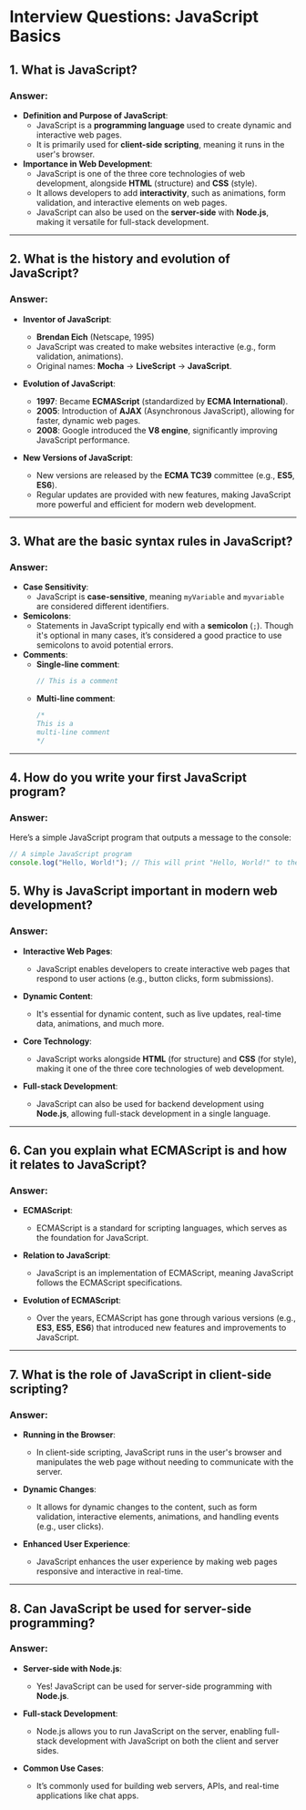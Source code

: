 # Interview Questions: JavaScript Basics

## 1. What is JavaScript?

### **Answer:**

- **Definition and Purpose of JavaScript**:
  - JavaScript is a **programming language** used to create dynamic and interactive web pages.
  - It is primarily used for **client-side scripting**, meaning it runs in the user's browser.
- **Importance in Web Development**:
  - JavaScript is one of the three core technologies of web development, alongside **HTML** (structure) and **CSS** (style).
  - It allows developers to add **interactivity**, such as animations, form validation, and interactive elements on web pages.
  - JavaScript can also be used on the **server-side** with **Node.js**, making it versatile for full-stack development.

---

## 2. What is the history and evolution of JavaScript?

### **Answer:**

- **Inventor of JavaScript**:

  - **Brendan Eich** (Netscape, 1995)
  - JavaScript was created to make websites interactive (e.g., form validation, animations).
  - Original names: **Mocha** → **LiveScript** → **JavaScript**.

- **Evolution of JavaScript**:

  - **1997**: Became **ECMAScript** (standardized by **ECMA International**).
  - **2005**: Introduction of **AJAX** (Asynchronous JavaScript), allowing for faster, dynamic web pages.
  - **2008**: Google introduced the **V8 engine**, significantly improving JavaScript performance.

- **New Versions of JavaScript**:
  - New versions are released by the **ECMA TC39** committee (e.g., **ES5**, **ES6**).
  - Regular updates are provided with new features, making JavaScript more powerful and efficient for modern web development.

---

## 3. What are the basic syntax rules in JavaScript?

### **Answer:**

- **Case Sensitivity**:
  - JavaScript is **case-sensitive**, meaning `myVariable` and `myvariable` are considered different identifiers.
- **Semicolons**:
  - Statements in JavaScript typically end with a **semicolon** (`;`). Though it's optional in many cases, it’s considered a good practice to use semicolons to avoid potential errors.
- **Comments**:
  - **Single-line comment**:
    ```javascript
    // This is a comment
    ```
  - **Multi-line comment**:
    ```javascript
    /* 
    This is a 
    multi-line comment
    */
    ```

---

## 4. How do you write your first JavaScript program?

### **Answer:**

Here’s a simple JavaScript program that outputs a message to the console:

```javascript
// A simple JavaScript program
console.log("Hello, World!"); // This will print "Hello, World!" to the console
```

## 5. Why is JavaScript important in modern web development?

### **Answer:**

- **Interactive Web Pages**:

  - JavaScript enables developers to create interactive web pages that respond to user actions (e.g., button clicks, form submissions).

- **Dynamic Content**:

  - It's essential for dynamic content, such as live updates, real-time data, animations, and much more.

- **Core Technology**:

  - JavaScript works alongside **HTML** (for structure) and **CSS** (for style), making it one of the three core technologies of web development.

- **Full-stack Development**:
  - JavaScript can also be used for backend development using **Node.js**, allowing full-stack development in a single language.

---

## 6. Can you explain what ECMAScript is and how it relates to JavaScript?

### **Answer:**

- **ECMAScript**:

  - ECMAScript is a standard for scripting languages, which serves as the foundation for JavaScript.

- **Relation to JavaScript**:

  - JavaScript is an implementation of ECMAScript, meaning JavaScript follows the ECMAScript specifications.

- **Evolution of ECMAScript**:
  - Over the years, ECMAScript has gone through various versions (e.g., **ES3**, **ES5**, **ES6**) that introduced new features and improvements to JavaScript.

---

## 7. What is the role of JavaScript in client-side scripting?

### **Answer:**

- **Running in the Browser**:

  - In client-side scripting, JavaScript runs in the user's browser and manipulates the web page without needing to communicate with the server.

- **Dynamic Changes**:

  - It allows for dynamic changes to the content, such as form validation, interactive elements, animations, and handling events (e.g., user clicks).

- **Enhanced User Experience**:
  - JavaScript enhances the user experience by making web pages responsive and interactive in real-time.

---

## 8. Can JavaScript be used for server-side programming?

### **Answer:**

- **Server-side with Node.js**:

  - Yes! JavaScript can be used for server-side programming with **Node.js**.

- **Full-stack Development**:

  - Node.js allows you to run JavaScript on the server, enabling full-stack development with JavaScript on both the client and server sides.

- **Common Use Cases**:
  - It’s commonly used for building web servers, APIs, and real-time applications like chat apps.
